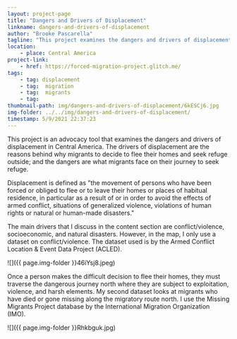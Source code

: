 ```yaml
---
layout: project-page
title: "Dangers and Drivers of Displacement"
linkname: dangers-and-drivers-of-displacement
author: "Brooke Pascarella"
tagline: "This project examines the dangers and drivers of displacement in Central America."
location:
    - place: Central America
project-link:
    - href: https://forced-migration-project.glitch.me/
tags:
    - tag: displacement
    - tag:  migration
    - tag:  migrants
    - tag: 
thumbnail-path: img/dangers-and-drivers-of-displacement/6kESCj6.jpg
img-folder: ../../img/dangers-and-drivers-of-displacement/
timestamp: 5/9/2021 22:37:23
---
```

This project is an advocacy tool that examines the dangers and drivers of displacement in Central America. The drivers of displacement are the reasons behind why migrants to decide to flee their homes and seek refuge outside; and the dangers are what migrants face on their journey to seek refuge.

Displacement is defined as "the movement of persons who have been forced or obliged to flee or to leave their homes or places of habitual residence, in particular as a result of or in order to avoid the effects of armed conflict, situations of generalized violence, violations of human rights or natural or human-made disasters."

The main drivers that I discuss in the content section are conflict/violence, socioeconomic, and natural disasters. However, in the map, I only use a dataset on conflict/violence. The dataset used is by the Armed Conflict Location & Event Data Project (ACLED).

![]({{ page.img-folder }}46iYsj8.jpeg)

Once a person makes the difficult decision to flee their homes, they must traverse the dangerous journey north where they are subject to exploitation, violence, and harsh elements. My second dataset looks at migrants who have died or gone missing along the migratory route north. I use the Missing Migrants Project database by the International Migration Organization (IMO).

![]({{ page.img-folder }}Rhkbguk.jpg)
